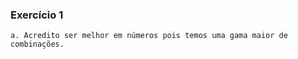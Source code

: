 ### Exercício 1

```
a. Acredito ser melhor em números pois temos uma gama maior de combinações.
```